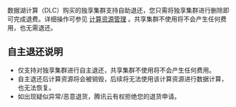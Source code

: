 ﻿数据湖计算（DLC）购买的独享集群支持自助退还，您只需将独享集群进行删除即可完成退费。详细操作可参见 [计算资源管理](https://cloud.tencent.com/document/product/1342/65691) 。共享集群不使用将不会产生任何费用，也无需退还。
## 自主退还说明
- 仅支持对独享集群进行自主退还，共享集群不使用将不会产生任何费用。
-  自主退还后计算资源将会被销毁，后续将无法使用该计算资源进行数据计算，也无法恢复。
-  如出现疑似异常/恶意退货，腾讯云有权拒绝您的退货申请。

